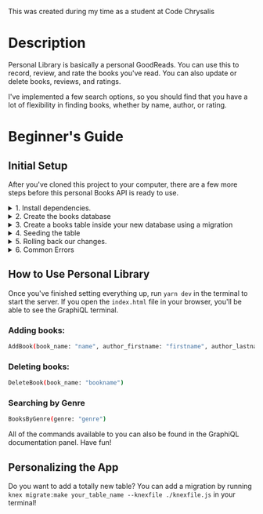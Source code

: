 This was created during my time as a student at Code Chrysalis

# Description

Personal Library is basically a personal GoodReads.
You can use this to record, review, and rate the books you've read.
You can also update or delete books, reviews, and ratings.

I've implemented a few search options, so you should find that you have a lot of flexibility in finding books, whether by name, author, or rating.

# Beginner's Guide

## Initial Setup

After you've cloned this project to your computer, there are a few more steps before this personal Books API is ready to use.

<details><summary> 1. Install dependencies.</summary><br>

First, install dependencies by running:

```bash
    yarn
```

</details>

<details><summary> 2. Create the books database </summary><br>

Then, we want to create a "books" database. This can be done by entering the following command in your terminal.

```bash
    echo "CREATE DATABASE books;" | psql
```

Now, let's check the database you've just made by entering `psql` into your terminal, followed by `\c books`. Finally, write `\dt books` and you'll notice you have no tables!

</details>

<details><summary> 3. Create a books table inside your new database using a migration </summary><br>

So, we need to create a table.

To do this, run:

```bash
    yarn migrate
```

If you check it again, you'll now see the following:

```

Schema | Name | Type | Owner
--------+----------------------+-------+----------
public | books | table | postgres
public | knex_migrations | table | postgres
public | knex_migrations_lock | table | postgres
(3 rows)

```

We've got a books table!

</details>

<details><summary> 4. Seeding the table </summary><br>

Right now, if you check our books table, you'll notice that it is totally empty. Luckily, we have some data you can seed it with.
Check the `./seeds` folder if you want to see how this works.

Run:

```bash
    yarn seed
```

and see what happens when you use `psql` and

```bash
SELECT * FROM books;
```

</details>

<details><summary> 5. Rolling back our changes. </summary><br>

Did something go wrong? You can use

```bash
    yarn rollback
```

to delete the books table and start from scratch.

</details>

<details><summary>6. Common Errors</summary><br>

One of the more common error messages you might get is `Cannot find module 'pg'`. If this appears, make sure you have postgres installed by running

```bash
yarn add pg
```

</details>

## How to Use Personal Library

Once you've finished setting everything up, run `yarn dev` in the terminal to start the server.
If you open the `index.html` file in your browser, you'll be able to see the GraphiQL terminal.

### Adding books:

```bash
AddBook(book_name: "name", author_firstname: "firstname", author_lastname: "lastname", genre: "genre", review: "review", rating: "rating")
```

### Deleting books:

```bash
DeleteBook(book_name: "bookname")

```

### Searching by Genre

```bash
BooksByGenre(genre: "genre")
```

All of the commands available to you can also be found in the GraphiQL documentation panel.
Have fun!

## Personalizing the App

Do you want to add a totally new table?
You can add a migration by running `knex migrate:make your_table_name --knexfile ./knexfile.js` in your terminal!
